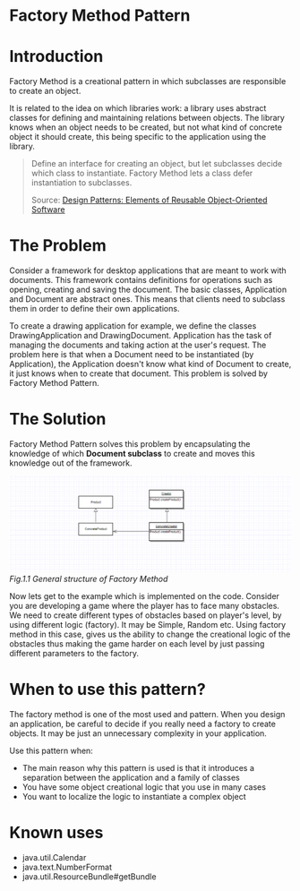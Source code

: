 # Factory Method Pattern
# Introduction

Factory Method is a creational pattern in which subclasses are responsible to create an object. 

It is related to the idea on which libraries work: a library uses abstract classes for defining and maintaining relations between objects. The library knows when an object needs to be created, but not what kind of concrete object it should create, this being specific to the application using the library.

<blockquote>
Define an interface for creating an object, but let subclasses decide which class to
instantiate. Factory Method lets a class defer instantiation to subclasses.

Source: [Design Patterns: Elements of Reusable Object-Oriented Software](https://www.amazon.com/Design-Patterns-Elements-Reusable-Object-Oriented/dp/0201633612)

</blockquote>

# The Problem
Consider a framework for desktop applications that are meant to work with documents. This framework contains definitions for operations such as opening, creating and saving the document. The basic classes, Application and Document are abstract ones. This means that clients need to subclass them in order to define their own applications. 

To create a drawing application for example, we define the classes DrawingApplication and DrawingDocument. Application has the task of managing the documents and taking action at the user's request. The problem here is that when a Document need to be instantiated (by Application), the Application doesn't know what kind of Document to create, it just knows when to create that document. This problem is solved by Factory Method Pattern. 
# The Solution
Factory Method Pattern solves this problem by encapsulating the knowledge of which <b>Document subclass</b> to create and moves this knowledge out of the framework. 


![alt text](https://github.com/gentaliti/javadesignpatterns/blob/master/factory-method/src/main/resources/images/factory-method.PNG)
<i>Fig.1.1 General structure of Factory Method</i>


Now lets get to the example which is implemented on the code. Consider you are developing a game where the player has  to face many obstacles. We need to create different types of obstacles based on player's level, by using different logic (factory). It may be Simple, Random etc.  Using factory method in this case, gives us the ability to change the creational logic of the obstacles thus making the game harder on each level by just passing different parameters to the factory.


# When to use this pattern?
The factory method is one of the most used and pattern. When you design an application, be careful to decide if you really need a factory to create objects. It may be just an unnecessary complexity in your application.

Use this pattern when: 
- The main reason why this pattern is used is that it introduces a separation between the application and a family of classes
- You have some object creational logic that you use in many cases
- You want to localize the logic to instantiate a complex object

# Known uses
- java.util.Calendar
- java.text.NumberFormat
- java.util.ResourceBundle#getBundle
